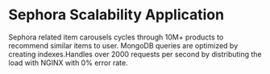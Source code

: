 # Sephora Scalability Application

Sephora related item carousels cycles through 10M+ products to recommend similar items to user. MongoDB queries are optimized by creating indexes.Handles over 2000 requests per second by distributing the load with NGINX with 0% error rate.
